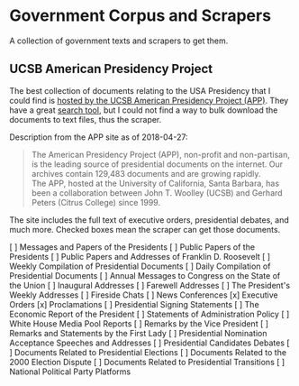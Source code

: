 # Government Corpus and Scrapers
A collection of government texts and scrapers to get them.

## UCSB American Presidency Project

The best collection of documents relating to the USA Presidency that I could find is [hosted by the UCSB American Presidency Project (APP)](http://www.presidency.ucsb.edu/index.php). They have a great [search tool](http://www.presidency.ucsb.edu/index.php#search), but I could not find a way to bulk download the documents to text files, thus the scraper.

Description from the APP site as of 2018-04-27:

>The American Presidency Project (APP), non-profit and non-partisan, is the leading source of presidential documents on the internet. Our archives contain 129,483 documents and are growing rapidly.  
The APP, hosted at the University of California, Santa Barbara, has been a collaboration between John T. Woolley (UCSB) and Gerhard Peters (Citrus College) since 1999.

The site includes the full text of executive orders, presidential debates, and much more. Checked boxes mean the scraper can get those documents.

[ ] Messages and Papers of the Presidents
[ ] Public Papers of the Presidents
[ ] Public Papers and Addresses of Franklin D. Roosevelt
[ ] Weekly Compilation of Presidential Documents
[ ] Daily Compilation of Presidential Documents
[ ] Annual Messages to Congress on the State of the Union
[ ] Inaugural Addresses
[ ] Farewell Addresses
[ ] The President's Weekly Addresses
[ ] Fireside Chats
[ ] News Conferences
[x] Executive Orders
[x] Proclamations
[ ] Presidential Signing Statements
[ ] The Economic Report of the President
[ ] Statements of Administration Policy
[ ] White House Media Pool Reports
[ ] Remarks by the Vice President
[ ] Remarks and Statements by the First Lady
[ ] Presidential Nomination Acceptance Speeches and Addresses
[ ] Presidential Candidates Debates
[ ] Documents Related to Presidential Elections
[ ] Documents Related to the 2000 Election Dispute
[ ] Documents Related to Presidential Transitions
[ ] National Political Party Platforms
